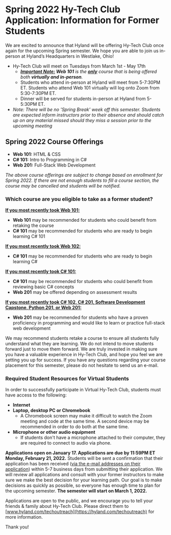 # Spring 2022 Hy-Tech Club Application: Information for Former Students
We are excited to announce that Hyland will be offering Hy-Tech Club once again for the upcoming Spring semester. We hope you are able to join us in-person at Hyland’s Headquarters in Westlake, Ohio!

- Hy-Tech Club will meet on Tuesdays from March 1st - May 17th
  - _**<ins>Important Note:</ins> Web 101** is the **<ins>only</ins>** course that is being offered both **virtually and in-person**._
  - Students who attend in-person at Hyland will meet from 5-7:30PM ET. Students who attend Web 101 virtually will log onto Zoom from 5:30-7:30PM ET.
  - Dinner will be served for students in-person at Hyland from 5-5:30PM ET.
- _Note: There will be no 'Spring Break' week off this semester. Students are expected inform instructors prior to their absence and should catch up on any material missed should they miss a session prior to the upcoming meeting_

## Spring 2022 Course Offerings 
- **Web 101:** HTML & CSS
- **C# 101:** Intro to Programming in C#
- **Web 201:** Full-Stack Web Development

_The above course offerings are subject to change based on enrollment for Spring 2022. If there are not enough students to fill a course section, the course may be cancelled and students will be notified._

### Which course are you eligible to take as a former student?

<ins>**If you most recently took Web 101:**</ins>
- **Web 101** may be recommended for students who could benefit from retaking the course
- **C# 101** may be recommended for students who are ready to begin learning C# 101

<ins>**If you most recently took Web 102:**</ins>
- **C# 101** may be recommended for students who are ready to begin learning C#

<ins>**If you most recently took C# 101:**</ins>
- **C# 101** may be recommended for students who could benefit from reviewing basic C# concepts
- **Web 201** may be offered depending on assessment results

<ins>**If you most recently took C# 102, C# 201, Software Development Capstone, Python 201, or Web 201:**</ins>
- **Web 201** may be recommended for students who have a proven proficiency in programming and would like to learn or practice full-stack web development

We may recommend students retake a course to ensure all students fully understand what they are learning. We do not intend to move students forward just to move them forward. We are truly invested in making sure you have a valuable experience in Hy-Tech Club, and hope you feel we are setting you up for success. If you have any questions regarding your course placement for this semester, please do not hesitate to send us an e-mail.

### Required Student Resources for Virtual Students
In order to successfully participate in Virtual Hy-Tech Club, students must have access to the following:

- **Internet**
- **Laptop, desktop PC or Chromebook**
  - A Chromebook screen may make it difficult to watch the Zoom meeting and code at the same time. A second device may be recommended in order to do both at the same time. 
- **Microphone or other audio equipment**
  - If students don't have a microphone attached to their computer, they are required to connect to audio via phone. 

**Applications open on January 17. Applications are due by 11:59PM ET Monday, February 21, 2022.** Students will be sent a confirmation that their application has been received (<ins>via the e-mail addresses on their application</ins>) within 5-7 business days from submitting their application. We will review all applications and consult with your former instructors to make sure we make the best decision for your learning path. Our goal is to make decisions as quickly as possible, so everyone has enough time to plan for the upcoming semester. **The semester will start on March 1, 2022.**

Applications are open to the public, and we encourage you to tell your friends & family about Hy-Tech Club. Please direct them to [www.hyland.com/techoutreach](https://hyland.com/techoutreach) for more information.

Thank you!
